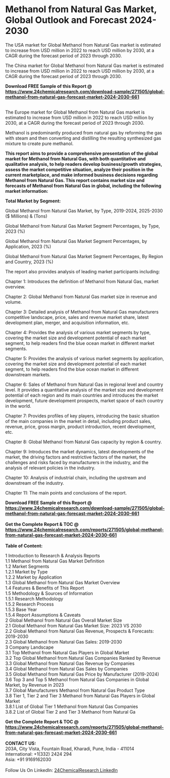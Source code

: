 <h1>Methanol from Natural Gas Market, Global Outlook and Forecast 2024-2030</h1><p>The USA market for Global Methanol from Natural Gas market is estimated to increase from USD million in 2022 to reach USD million by 2030, at a CAGR during the forecast period of 2023 through 2030.</p><p>
</p><p>The China market for Global Methanol from Natural Gas market is estimated to increase from USD million in 2022 to reach USD million by 2030, at a CAGR during the forecast period of 2023 through 2030.</p><div><b>Download FREE Sample of this Report @ 
            <a href="https://www.24chemicalresearch.com/download-sample/271505/global-methanol-from-natural-gas-forecast-market-2024-2030-661">
            https://www.24chemicalresearch.com/download-sample/271505/global-methanol-from-natural-gas-forecast-market-2024-2030-661</a></b></div><br><p>
</p><p>The Europe market for Global Methanol from Natural Gas market is estimated to increase from USD million in 2022 to reach USD million by 2030, at a CAGR during the forecast period of 2023 through 2030.</p><p>
Methanol is predominantly produced from natural gas by reforming the gas with steam and then converting and distilling the resulting synthesized gas mixture to create pure methanol.</p><p>
<strong>This report aims to provide a comprehensive presentation of the global market for Methanol from Natural Gas, with both quantitative and qualitative analysis, to help readers develop business/growth strategies, assess the market competitive situation, analyze their position in the current marketplace, and make informed business decisions regarding Methanol from Natural Gas. This report contains market size and forecasts of Methanol from Natural Gas in global, including the following market information:</strong></p><p>
</p><p>
<strong>Total Market by Segment:</strong></p><p>
Global Methanol from Natural Gas Market, by Type, 2019-2024, 2025-2030 ($ Millions) &amp; (Tons)</p><p>
Global Methanol from Natural Gas Market Segment Percentages, by Type, 2023 (%)</p><p>
</p><p>
Global Methanol from Natural Gas Market Segment Percentages, by Application, 2023 (%)</p><p>
</p><p>
Global Methanol from Natural Gas Market Segment Percentages, By Region and Country, 2023 (%)</p><p>
</p><p>
</p><p></p><p>
The report also provides analysis of leading market participants including:</p><p>
</p><p>
</p><p>
Chapter 1: Introduces the definition of Methanol from Natural Gas, market overview.</p><p>
Chapter 2: Global Methanol from Natural Gas market size in revenue and volume.</p><p>
Chapter 3: Detailed analysis of Methanol from Natural Gas manufacturers competitive landscape, price, sales and revenue market share, latest development plan, merger, and acquisition information, etc.</p><p>
Chapter 4: Provides the analysis of various market segments by type, covering the market size and development potential of each market segment, to help readers find the blue ocean market in different market segments.</p><p>
Chapter 5: Provides the analysis of various market segments by application, covering the market size and development potential of each market segment, to help readers find the blue ocean market in different downstream markets.</p><p>
Chapter 6: Sales of Methanol from Natural Gas in regional level and country level. It provides a quantitative analysis of the market size and development potential of each region and its main countries and introduces the market development, future development prospects, market space of each country in the world.</p><p>
Chapter 7: Provides profiles of key players, introducing the basic situation of the main companies in the market in detail, including product sales, revenue, price, gross margin, product introduction, recent development, etc.</p><p>
Chapter 8: Global Methanol from Natural Gas capacity by region &amp; country.</p><p>
Chapter 9: Introduces the market dynamics, latest developments of the market, the driving factors and restrictive factors of the market, the challenges and risks faced by manufacturers in the industry, and the analysis of relevant policies in the industry.</p><p>
Chapter 10: Analysis of industrial chain, including the upstream and downstream of the industry.</p><p>
Chapter 11: The main points and conclusions of the report.</p><div><b>Download FREE Sample of this Report @ 
            <a href="https://www.24chemicalresearch.com/download-sample/271505/global-methanol-from-natural-gas-forecast-market-2024-2030-661">
            https://www.24chemicalresearch.com/download-sample/271505/global-methanol-from-natural-gas-forecast-market-2024-2030-661</a></b></div><br><div><b>Get the Complete Report & TOC @ 
            <a href="https://www.24chemicalresearch.com/reports/271505/global-methanol-from-natural-gas-forecast-market-2024-2030-661">
            https://www.24chemicalresearch.com/reports/271505/global-methanol-from-natural-gas-forecast-market-2024-2030-661</a></b></div><br>
            <b>Table of Content:</b><p>1 Introduction to Research & Analysis Reports<br />
    1.1 Methanol from Natural Gas Market Definition<br />
    1.2 Market Segments<br />
        1.2.1 Market by Type<br />
        1.2.2 Market by Application<br />
    1.3 Global Methanol from Natural Gas Market Overview<br />
    1.4 Features & Benefits of This Report<br />
    1.5 Methodology & Sources of Information<br />
        1.5.1 Research Methodology<br />
        1.5.2 Research Process<br />
        1.5.3 Base Year<br />
        1.5.4 Report Assumptions & Caveats<br />
2 Global Methanol from Natural Gas Overall Market Size<br />
    2.1 Global Methanol from Natural Gas Market Size: 2023 VS 2030<br />
    2.2 Global Methanol from Natural Gas Revenue, Prospects & Forecasts: 2019-2030<br />
    2.3 Global Methanol from Natural Gas Sales: 2019-2030<br />
3 Company Landscape<br />
    3.1 Top Methanol from Natural Gas Players in Global Market<br />
    3.2 Top Global Methanol from Natural Gas Companies Ranked by Revenue<br />
    3.3 Global Methanol from Natural Gas Revenue by Companies<br />
    3.4 Global Methanol from Natural Gas Sales by Companies<br />
    3.5 Global Methanol from Natural Gas Price by Manufacturer (2019-2024)<br />
    3.6 Top 3 and Top 5 Methanol from Natural Gas Companies in Global Market, by Revenue in 2023<br />
    3.7 Global Manufacturers Methanol from Natural Gas Product Type<br />
    3.8 Tier 1, Tier 2 and Tier 3 Methanol from Natural Gas Players in Global Market<br />
        3.8.1 List of Global Tier 1 Methanol from Natural Gas Companies<br />
        3.8.2 List of Global Tier 2 and Tier 3 Methanol from Natural Ga</p><div><b>Get the Complete Report & TOC @ 
            <a href="https://www.24chemicalresearch.com/reports/271505/global-methanol-from-natural-gas-forecast-market-2024-2030-661">
            https://www.24chemicalresearch.com/reports/271505/global-methanol-from-natural-gas-forecast-market-2024-2030-661</a></b></div><br><b>CONTACT US:</b><br>
            203A, City Vista, Fountain Road, Kharadi, Pune, India - 411014<br>
            International: +1(332) 2424 294<br>
            Asia: +91 9169162030 <br><br>
            Follow Us On LinkedIn: <a href="https://www.linkedin.com/company/24chemicalresearch/">24ChemicalResearch LinkedIn</a>